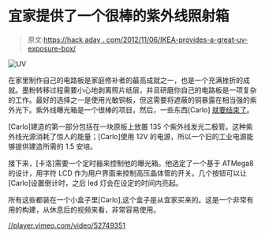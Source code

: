 # 宜家提供了一个很棒的紫外线照射箱

> 原文:[https://hack aday . com/2012/11/06/IKEA-provides-a-great-uv-exposure-box/](https://hackaday.com/2012/11/06/ikea-provides-a-great-uv-exposure-box/)

![](../Images/1dc7ac4eb96e905cdee4a1f108107596.png "UV")

在家里制作自己的电路板是家庭修补者的最高成就之一，也是一个充满挫折的成就。墨粉转移过程需要小心地剥离照片纸层，并且研磨你自己的电路板是一项复杂的工作。最好的选择之一是使用光敏铜板，但这需要将遮蔽的铜暴露在相当强的紫外光下。紫外线曝光箱是一个很棒的项目，然后，一些东西[Carlo] [就要结束了](http://www.carlolog.net/log/2012/11/making-an-exposure-box-from-scratch-part-two/)。

[Carlo]建造的第一部分包括在一块原板上放置 135 个紫外线发光二极管。这种紫外线光源消耗了惊人的能量；[Carlo]使用 12V 的电源，所以一个旧的工业电源能够提供建造所需的 1.5 安培。

接下来，[卡洛]需要一个定时器来控制他的曝光箱。他选定了一个基于 ATMega8 的设计，用字符 LCD 作为用户界面来控制高压晶体管的开关。几个按钮可以让[Carlo]设置倒计时，之后 led 灯会在设定的时间内亮起。

所有这些都装在一个小盒子里[Carlo],这个盒子是从宜家买来的。这是一个非常有用的构建，从休息后的视频来看，非常容易使用。

[//player.vimeo.com/video/52749351](//player.vimeo.com/video/52749351)